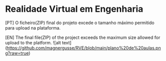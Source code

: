 # Realidade Virtual em Engenharia

[PT] O ficheiro(ZIP) final do projeto excede o tamanho máximo permitido para upload na plataforma.

[EN] The final file(ZIP) of the project exceeds the maximum size allowed for upload to the platform.
![alt text] (https://github.com/magnergusse/RVE/blob/main/plano%20de%20aulas.png?raw=true)
